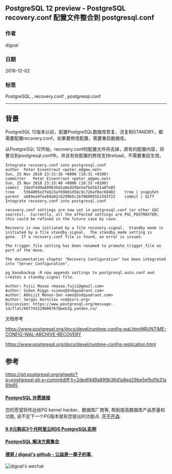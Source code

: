 ## PostgreSQL 12 preview - PostgreSQL recovery.conf 配置文件整合到 postgresql.conf  
                                                                                          
### 作者                                                                                                                                       
digoal                                                                                     
                                                                                            
### 日期                                                                                       
2018-12-02                                                                                      
                                                                                        
### 标签                                                                                     
PostgreSQL , recovery.conf , postgresql.conf   
                                                                                          
----                                                                                    
                                                                                             
## 背景            
PostgreSQL 12版本以前，配置PostgreSQL数据库恢复、流复制STANDBY，都需要配置recovery.conf，如果要修改配置，需要重启数据库。  
  
从PostgreSQL 12开始，recovery.conf的配置文件将去掉，原有的配置内容，将整合到postgresql.conf中。并且有些配置的修改支持reload，不需要重启生效。  
  
```  
Integrate recovery.conf into postgresql.conf  
author	Peter Eisentraut <peter_e@gmx.net>	  
Sun, 25 Nov 2018 23:31:16 +0800 (16:31 +0100)  
committer	Peter Eisentraut <peter_e@gmx.net>	  
Sun, 25 Nov 2018 23:33:40 +0800 (16:33 +0100)  
commit	2dedf4d9a899b36d1a8ed29be5efbd1b31a8fe85  
tree	5564005e2fe623af69b01d56c9c72baf8ec68402	tree | snapshot  
parent	ab69ea9feeb9a02c6299b5c1b786005552343f22	commit | diff  
Integrate recovery.conf into postgresql.conf  
  
recovery.conf settings are now set in postgresql.conf (or other GUC  
sources).  Currently, all the affected settings are PGC_POSTMASTER;  
this could be refined in the future case by case.  
  
Recovery is now initiated by a file recovery.signal.  Standby mode is  
initiated by a file standby.signal.  The standby_mode setting is  
gone.  If a recovery.conf file is found, an error is issued.  
  
The trigger_file setting has been renamed to promote_trigger_file as  
part of the move.  
  
The documentation chapter "Recovery Configuration" has been integrated  
into "Server Configuration".  
  
pg_basebackup -R now appends settings to postgresql.auto.conf and  
creates a standby.signal file.  
  
Author: Fujii Masao <masao.fujii@gmail.com>  
Author: Simon Riggs <simon@2ndquadrant.com>  
Author: Abhijit Menon-Sen <ams@2ndquadrant.com>  
Author: Sergei Kornilov <sk@zsrv.org>  
Discussion: https://www.postgresql.org/message-id/flat/607741529606767@web3g.yandex.ru/  
```  
  
文档参考  
  
https://www.postgresql.org/docs/devel/runtime-config-wal.html#RUNTIME-CONFIG-WAL-ARCHIVE-RECOVERY  
  
https://www.postgresql.org/docs/devel/runtime-config-replication.html  
  
## 参考  
https://git.postgresql.org/gitweb/?p=postgresql.git;a=commitdiff;h=2dedf4d9a899b36d1a8ed29be5efbd1b31a8fe85  
  
  
  
  
  
  
  
  
  
  
  
  
  
  
  
  
  
  
  
  
  
  
  
  
  
  
  
  
  
  
  
  
  
  
  
  
  
  
  
  
  
  
  
  
  
  
  
  
  
  
  
  
  
  
  
  
  
  
  
  
#### [PostgreSQL 许愿链接](https://github.com/digoal/blog/issues/76 "269ac3d1c492e938c0191101c7238216")
您的愿望将传达给PG kernel hacker、数据库厂商等, 帮助提高数据库产品质量和功能, 说不定下一个PG版本就有您提出的功能点. [开不开森](https://github.com/digoal/blog/issues/76 "269ac3d1c492e938c0191101c7238216").  
  
  
#### [9.9元购买3个月阿里云RDS PostgreSQL实例](https://www.aliyun.com/database/postgresqlactivity "57258f76c37864c6e6d23383d05714ea")
  
  
#### [PostgreSQL 解决方案集合](https://yq.aliyun.com/topic/118 "40cff096e9ed7122c512b35d8561d9c8")
  
  
#### [德哥 / digoal's github - 公益是一辈子的事.](https://github.com/digoal/blog/blob/master/README.md "22709685feb7cab07d30f30387f0a9ae")
  
  
![digoal's wechat](../pic/digoal_weixin.jpg "f7ad92eeba24523fd47a6e1a0e691b59")
  
